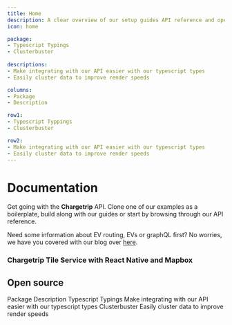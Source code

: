 ```yaml
---
title: Home
description: A clear overview of our setup guides API reference and open source projects.
icon: home

package: 
- Typescript Typings
- Clusterbuster
  
descriptions: 
- Make integrating with our API easier with our typescript types
- Easily cluster data to improve render speeds

columns:
- Package
- Description

row1:
- Typescript Typpings
- Clusterbuster

row2:
- Make integrating with our API easier with our typescript types
- Easily cluster data to improve render speeds
---
```


# Documentation

Get going with the **Chargetrip** API. Clone one of our examples as a boilerplate, build along with our guides or start by browsing through our API reference.

Need some information about EV routing, EVs or graphQL first? No worries, we have you covered with our blog over [here](https://medium.com/chargetrip).

<article-teaser-section title="Latest technology article">

<article-teaser src="/globe.svg" href="https://medium.com/chargetrip/chargetrip-tile-service-with-react-native-and-mapbox-228dae36a574">

### Chargetrip Tile Service with React Native and Mapbox

</article-teaser>

</article-teaser-section>

## Open source
<c-table>
    <c-row>
        <c-cell font-weight="bold" tag="th">Package</c-cell>
        <c-cell font-weight="bold" tag="th">Description</c-cell>
    </c-row>
    <c-row url="https://github.com/chargetrip/types">
        <c-cell font-weight="semibold">Typescript Typings</c-cell>
        <c-cell>Make integrating with our API easier with our typescript types</c-cell>
    </c-row>
    <c-row url="https://github.com/chargetrip/clusterbuster">
        <c-cell font-weight="semibold">Clusterbuster</c-cell>
        <c-cell>Easily cluster data to improve render speeds</c-cell>
    </c-row>
</c-table>

<examples title="Clone an example">
    <!-- Cars -->
    <example 
        href="https://examples.chargetrip.com/?id=car-list" 
        img="cars-example.png" 
        title="Query car list" 
        description="Quickly fetch a list of cars." 
        category="Cars">
    </example>
    <example 
        href="https://examples.chargetrip.com/?id=car-details" 
        img="cars-detail-example.png" 
        title="Query car details" 
        description="Query all the details of a specific car." 
        category="Cars">
    </example>
    <!-- Stations -->
    <example 
        href="https://examples.chargetrip.com/?id=stations-around" 
        img="stations-example.png" 
        title="Query stations" 
        description="Query the 20 closest stations and show them on a map." 
        category="Stations">
    </example>
    <example 
        href="https://examples.chargetrip.com/?id=station-details" 
        img="stations-info-example.png" 
        title="Query specific station" 
        description="Query and parse a complete set of station data" 
        category="Stations">
    </example>
    <example 
        href="https://examples.chargetrip.com/?id=stations-along-route" 
        img="alternative-stations-example.png" 
        title="Stations along the route" 
        description="Query and display alternative stations along a route" 
        category="Stations">
    </example>
    <!-- Routes -->
    <example 
        href="https://examples.chargetrip.com/?id=route" 
        img="route-example.png" 
        title="Build a route" 
        description="Query and mutate route information and plot it on a map" 
        category="Routes">
    </example>
    <example 
        href="https://examples.chargetrip.com/?id=elevation-plot" 
        img="elevation-example.png" 
        title="Elevation Plot" 
        description="Grab the elevation profile from a route and plot it on a graph" 
        category="Routes">
    </example>
    <!-- <example 
        href="https://examples.chargetrip.com/?id=alternative-routes" 
        img="alternative-routes-example.png" 
        title="Alternative routes" 
        description="Query and render alternative routes" 
        category="Routes">
    </example> -->
    <example 
        href="https://examples.chargetrip.com/?id=state-of-charge" 
        img="state-of-charge-example.png" 
        title="State of Charge" 
        description="Mutate the state of charge and reroute the journey" 
        category="Routes">
    </example>
    <!-- Tiles -->
    <example 
        href="https://examples.chargetrip.com/?id=tile-server" 
        img="tile-service-example.png" 
        title="Vector tile service" 
        description="Show stations on a map using our Vector Tile Server" 
        category="Tiles">
    </example>
</examples>
